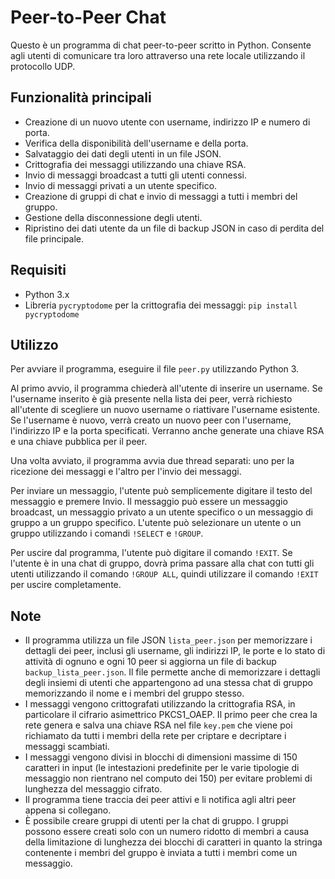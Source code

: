 # Peer-to-Peer Chat 

Questo è un programma di chat peer-to-peer scritto in Python. Consente agli utenti di comunicare tra loro attraverso una rete locale utilizzando il protocollo UDP.

## Funzionalità principali

- Creazione di un nuovo utente con username, indirizzo IP e numero di porta.
- Verifica della disponibilità dell'username e della porta.
- Salvataggio dei dati degli utenti in un file JSON.
- Crittografia dei messaggi utilizzando una chiave RSA.
- Invio di messaggi broadcast a tutti gli utenti connessi.
- Invio di messaggi privati a un utente specifico.
- Creazione di gruppi di chat e invio di messaggi a tutti i membri del gruppo.
- Gestione della disconnessione degli utenti.
- Ripristino dei dati utente da un file di backup JSON in caso di perdita del file principale.

## Requisiti

- Python 3.x
- Libreria `pycryptodome` per la crittografia dei messaggi: `pip install pycryptodome`

## Utilizzo

Per avviare il programma, eseguire il file `peer.py` utilizzando Python 3.

Al primo avvio, il programma chiederà all'utente di inserire un username. Se l'username inserito è già presente nella lista dei peer, verrà richiesto all'utente di scegliere un nuovo username o riattivare l'username esistente. Se l'username è nuovo, verrà creato un nuovo peer con l'username, l'indirizzo IP e la porta specificati. Verranno anche generate una chiave RSA e una chiave pubblica per il peer.

Una volta avviato, il programma avvia due thread separati: uno per la ricezione dei messaggi e l'altro per l'invio dei messaggi.

Per inviare un messaggio, l'utente può semplicemente digitare il testo del messaggio e premere Invio. Il messaggio può essere un messaggio broadcast, un messaggio privato a un utente specifico o un messaggio di gruppo a un gruppo specifico. L'utente può selezionare un utente o un gruppo utilizzando i comandi `!SELECT` e `!GROUP`.

Per uscire dal programma, l'utente può digitare il comando `!EXIT`. Se l'utente è in una chat di gruppo, dovrà prima passare alla chat con tutti gli utenti utilizzando il comando `!GROUP ALL`, quindi utilizzare il comando `!EXIT` per uscire completamente.

## Note

- Il programma utilizza un file JSON `lista_peer.json` per memorizzare i dettagli dei peer, inclusi gli username, gli indirizzi IP, le porte e lo stato di attività di ognuno e ogni 10 peer si aggiorna un file di backup `backup_lista_peer.json`. Il file permette anche di memorizzare i dettagli degli insiemi di utenti che appartengono ad una stessa chat di gruppo memorizzando il nome e i membri del gruppo stesso.
- I messaggi vengono crittografati utilizzando la crittografia RSA, in particolare il cifrario asimettrico PKCS1_OAEP. Il primo peer che crea la rete genera e salva una chiave RSA nel file `key.pem` che viene poi richiamato da tutti i membri della rete per criptare e decriptare i messaggi scambiati.
- I messaggi vengono divisi in blocchi di dimensioni massime di 150 caratteri in input (le intestazioni predefinite per le varie tipologie di messaggio non rientrano nel computo dei 150) per evitare problemi di lunghezza del messaggio cifrato.
- Il programma tiene traccia dei peer attivi e li notifica agli altri peer appena si collegano.
- È possibile creare gruppi di utenti per la chat di gruppo. I gruppi possono essere creati solo con un numero ridotto di membri a causa della limitazione di lunghezza dei blocchi di caratteri in quanto la stringa contenente i membri del gruppo è inviata a tutti i membri come un messaggio.


